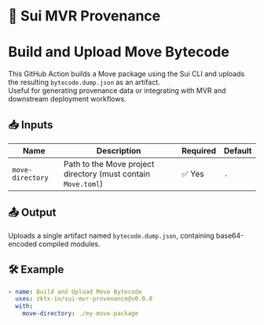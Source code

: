 # 🚀 Sui MVR Provenance

# Build and Upload Move Bytecode

This GitHub Action builds a Move package using the Sui CLI and uploads the resulting `bytecode.dump.json` as an artifact.  
Useful for generating provenance data or integrating with MVR and downstream deployment workflows.

## 📥 Inputs

| Name            | Description                                                                  | Required | Default |
|-----------------|------------------------------------------------------------------------------|----------|---------|
| `move-directory`| Path to the Move project directory (must contain `Move.toml`)                | ✅ Yes   | `.`     |

## 📤 Output

Uploads a single artifact named `bytecode.dump.json`, containing base64-encoded compiled modules.

## 🛠 Example

```yaml
- name: Build and Upload Move Bytecode
  uses: zktx-io/sui-mvr-provenance@v0.0.0
  with:
    move-directory: ./my-move-package
```
